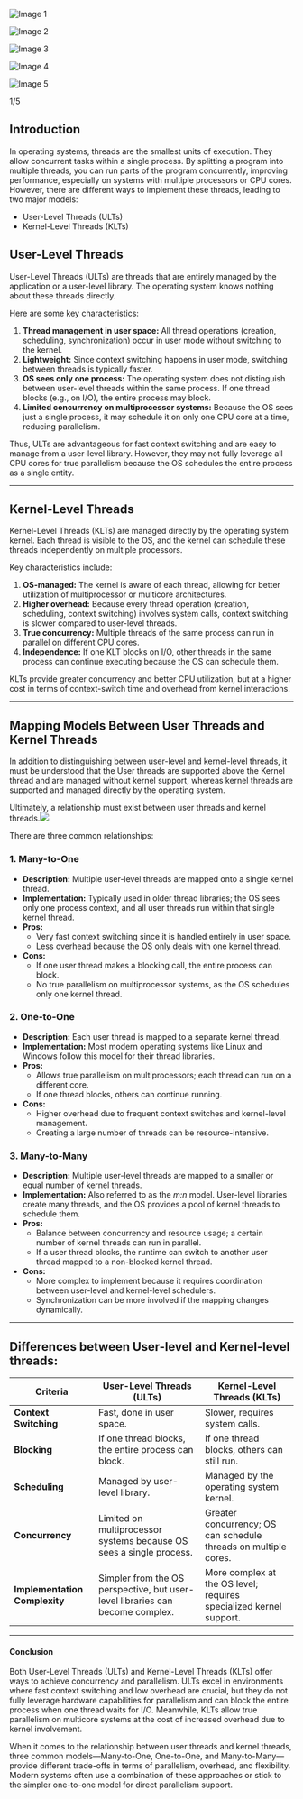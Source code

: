   
![Image 1](https://static.takeuforward.org/premium///OS_P15_Multithreading_Models___User-Level%20_vs_Kernel-Level_1.jpg-0QJyqut2)

![Image 2](https://static.takeuforward.org/premium///OS_P15_Multithreading_Models___User-Level%20_vs_Kernel-Level_2.jpg-EJcRXdEu)

![Image 3](https://static.takeuforward.org/premium///OS_P15_Multithreading_Models___User-Level%20_vs_Kernel-Level_3.jpg-sZKtlTlW)

![Image 4](https://static.takeuforward.org/premium///OS_P15_Multithreading_Models___User-Level%20_vs_Kernel-Level_4.jpg-wLC05CAt)

![Image 5](https://static.takeuforward.org/premium///OS_P15_Multithreading_Models___User-Level%20_vs_Kernel-Level_5.jpg-hSq7ZkGD)

1/5

## Introduction

In operating systems, threads are the smallest units of execution. They allow concurrent tasks within a single process. By splitting a program into multiple threads, you can run parts of the program concurrently, improving performance, especially on systems with multiple processors or CPU cores. However, there are different ways to implement these threads, leading to two major models:

- User-Level Threads (ULTs)
- Kernel-Level Threads (KLTs)

## User-Level Threads

User-Level Threads (ULTs) are threads that are entirely managed by the application or a user-level library. The operating system knows nothing about these threads directly.  
  
Here are some key characteristics:

1. **Thread management in user space:** All thread operations (creation, scheduling, synchronization) occur in user mode without switching to the kernel.
2. **Lightweight:** Since context switching happens in user mode, switching between threads is typically faster.
3. **OS sees only one process:** The operating system does not distinguish between user-level threads within the same process. If one thread blocks (e.g., on I/O), the entire process may block.
4. **Limited concurrency on multiprocessor systems:** Because the OS sees just a single process, it may schedule it on only one CPU core at a time, reducing parallelism.

  
Thus, ULTs are advantageous for fast context switching and are easy to manage from a user-level library. However, they may not fully leverage all CPU cores for true parallelism because the OS schedules the entire process as a single entity.  

---

## Kernel-Level Threads

Kernel-Level Threads (KLTs) are managed directly by the operating system kernel. Each thread is visible to the OS, and the kernel can schedule these threads independently on multiple processors.  
  
Key characteristics include:

1. **OS-managed:** The kernel is aware of each thread, allowing for better utilization of multiprocessor or multicore architectures.
2. **Higher overhead:** Because every thread operation (creation, scheduling, context switching) involves system calls, context switching is slower compared to user-level threads.
3. **True concurrency:** Multiple threads of the same process can run in parallel on different CPU cores.
4. **Independence:** If one KLT blocks on I/O, other threads in the same process can continue executing because the OS can schedule them.

  
KLTs provide greater concurrency and better CPU utilization, but at a higher cost in terms of context-switch time and overhead from kernel interactions.  

---

## Mapping Models Between User Threads and Kernel Threads

In addition to distinguishing between user-level and kernel-level threads, it must be understood that the User threads are supported above the Kernel thread and are managed without kernel support, whereas kernel threads are supported and managed directly by the operating system.  
  
Ultimately, a relationship must exist between user threads and kernel threads.![](https://static.takeuforward.org/premium/Process%20Management/Threads%20in%20Operating%20System/Image_2-v-_dWQtr)  
  
There are three common relationships:

### 1. Many-to-One

- **Description:** Multiple user-level threads are mapped onto a single kernel thread.
- **Implementation:** Typically used in older thread libraries; the OS sees only one process context, and all user threads run within that single kernel thread.
- **Pros:**
    - Very fast context switching since it is handled entirely in user space.
    - Less overhead because the OS only deals with one kernel thread.
- **Cons:**
    - If one user thread makes a blocking call, the entire process can block.
    - No true parallelism on multiprocessor systems, as the OS schedules only one kernel thread.

### 2. One-to-One

- **Description:** Each user thread is mapped to a separate kernel thread.
- **Implementation:** Most modern operating systems like Linux and Windows follow this model for their thread libraries.
- **Pros:**
    - Allows true parallelism on multiprocessors; each thread can run on a different core.
    - If one thread blocks, others can continue running.
- **Cons:**
    - Higher overhead due to frequent context switches and kernel-level management.
    - Creating a large number of threads can be resource-intensive.

### 3. Many-to-Many

- **Description:** Multiple user-level threads are mapped to a smaller or equal number of kernel threads.
- **Implementation:** Also referred to as the _m:n_ model. User-level libraries create many threads, and the OS provides a pool of kernel threads to schedule them.
- **Pros:**
    - Balance between concurrency and resource usage; a certain number of kernel threads can run in parallel.
    - If a user thread blocks, the runtime can switch to another user thread mapped to a non-blocked kernel thread.
- **Cons:**
    - More complex to implement because it requires coordination between user-level and kernel-level schedulers.
    - Synchronization can be more involved if the mapping changes dynamically.

---

## Differences between User-level and Kernel-level threads:

|Criteria|User-Level Threads (ULTs)|Kernel-Level Threads (KLTs)|
|---|---|---|
|**Context Switching**|Fast, done in user space.|Slower, requires system calls.|
|**Blocking**|If one thread blocks, the entire process can block.|If one thread blocks, others can still run.|
|**Scheduling**|Managed by user-level library.|Managed by the operating system kernel.|
|**Concurrency**|Limited on multiprocessor systems because OS sees a single process.|Greater concurrency; OS can schedule threads on multiple cores.|
|**Implementation Complexity**|Simpler from the OS perspective, but user-level libraries can become complex.|More complex at the OS level; requires specialized kernel support.|

---

#### Conclusion

Both User-Level Threads (ULTs) and Kernel-Level Threads (KLTs) offer ways to achieve concurrency and parallelism. ULTs excel in environments where fast context switching and low overhead are crucial, but they do not fully leverage hardware capabilities for parallelism and can block the entire process when one thread waits for I/O. Meanwhile, KLTs allow true parallelism on multicore systems at the cost of increased overhead due to kernel involvement.  
  
When it comes to the relationship between user threads and kernel threads, three common models—Many-to-One, One-to-One, and Many-to-Many—provide different trade-offs in terms of parallelism, overhead, and flexibility. Modern systems often use a combination of these approaches or stick to the simpler one-to-one model for direct parallelism support.
